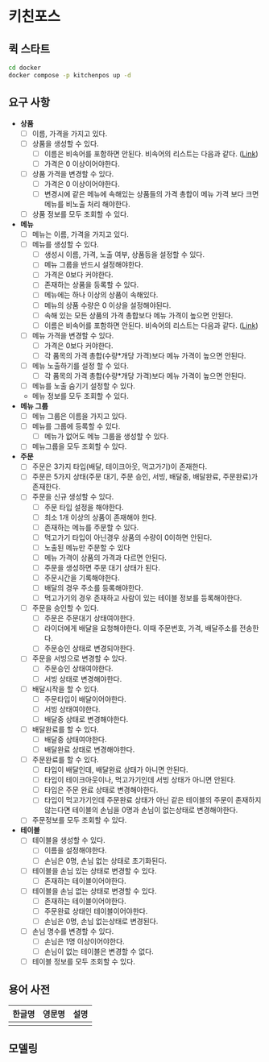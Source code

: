 # 키친포스

## 퀵 스타트

```sh
cd docker
docker compose -p kitchenpos up -d
```

## 요구 사항
- **상품**
  - [ ] 이름, 가격을 가지고 있다.
  - [ ] 상품을 생성할 수 있다.
    - [ ] 이름은 비속어를 포함하면 안된다. 비속어의 리스트는 다음과 같다. ([Link](https://www.purgomalum.com/profanitylist.html))  
    - [ ] 가격은 0 이상이어야한다.
  - [ ] 상품 가격을 변경할 수 있다. 
    - [ ] 가격은 0 이상이어야한다.
    - [ ] 변경시에 같은 메뉴에 속해있는 상품들의 가격 총합이 메뉴 가격 보다 크면 메뉴를 비노출 처리 해야한다.
  - [ ] 상품 정보를 모두 조회할 수 있다.
- **메뉴**
  - [ ] 메뉴는 이름, 가격을 가지고 있다.
  - [ ] 메뉴를 생성할 수 있다.
    - [ ] 생성시 이름, 가격, 노출 여부, 상품등을 설정할 수 있다.
    - [ ] 메뉴 그룹을 반드시 설정해야한다.
    - [ ] 가격은 0보다 커야한다.
    - [ ] 존재하는 상품을 등록할 수 있다.
    - [ ] 메뉴에는 하나 이상의 상품이 속해있다.
    - [ ] 메뉴의 상품 수량은 0 이상을 설정해야된다.
    - [ ] 속해 있는 모든 상품의 가격 총합보다 메뉴 가격이 높으면 안된다.
    - [ ] 이름은 비속어를 포함하면 안된다. 비속어의 리스트는 다음과 같다. ([Link](https://www.purgomalum.com/profanitylist.html))
  - [ ] 메뉴 가격을 변경할 수 있다.
      - [ ] 가격은 0보다 커야한다.
      - [ ] 각 품목의 가격 총합(수량*개당 가격)보다 메뉴 가격이 높으면 안된다.
  - [ ] 메뉴 노출하기를 설정 할 수 있다.
      - [ ] 각 품목의 가격 총합(수량*개당 가격)보다 메뉴 가격이 높으면 안된다.
  - [ ] 메뉴를 노출 숨기기 설정할 수 있다.
  - 메뉴 정보를 모두 조회할 수 있다.
- **메뉴 그룹**
  - [ ] 메뉴 그룹은 이름을 가지고 있다.
  - [ ] 메뉴를 그룹에 등록할 수 있다.
    - [ ] 메뉴가 없어도 메뉴 그룹을 생성할 수 있다.
  - [ ] 메뉴그룹을 모두 조회할 수 있다.
- **주문**
  - [ ] 주문은 3가지 타입(배달, 테이크아웃, 먹고가기)이 존재한다. 
  - [ ] 주문은 5가지 상태(주문 대기, 주문 승인, 서빙, 배달중, 배달완료, 주문완료)가 존재한다.
  - [ ] 주문을 신규 생성할 수 있다.
    - [ ] 주문 타입 설정을 해야한다.
    - [ ] 최소 1개 이상의 상품이 존재해야 한다.
    - [ ] 존재하는 메뉴를 주문할 수 있다.
    - [ ] 먹고가기 타입이 아닌경우 상품의 수량이 0이하면 안된다.
    - [ ] 노출된 메뉴만 주문할 수 있다
    - [ ] 메뉴 가격이 상품의 가격과 다르면 안된다.
    - [ ] 주문을 생성하면 주문 대기 상태가 된다.
    - [ ] 주문시간을 기록해야한다.
    - [ ] 배달의 경우 주소를 등록해야한다.
    - [ ] 먹고가기의 경우 존재하고 사람이 있는 테이블 정보를 등록해야한다.
  - [ ] 주문을 승인할 수 있다.
    - [ ] 주문은 주문대기 상태여야한다.
    - [ ] 라이더에게 배달을 요청해야한다. 이때 주문번호, 가격, 배달주소를 전송한다.
    - [ ] 주문승인 상태로 변경되야한다.
  - [ ] 주문을 서빙으로 변경할 수 있다.
    - [ ] 주문승인 상태여야한다.
    - [ ] 서빙 상태로 변경해야한다.
  - [ ] 배달시작을 할 수 있다.
    - [ ] 주문타입이 배달이어야한다.
    - [ ] 서빙 상태여야한다.
    - [ ] 배달중 상태로 변경해야한다.
  - [ ] 배달완료를 할 수 있다.
    - [ ] 배달중 상태여야한다.
    - [ ] 배달완료 상태로 변경해야한다.
  - [ ] 주문완료를 할 수 있다.
    - [ ] 타입이 배달인데, 배달완료 상태가 아니면 안된다.
    - [ ] 타입이 테이크아웃이나, 먹고가기인데 서빙 상태가 아니면 안된다.
    - [ ] 타입은 주문 완료 상태로 변경해야한다.
    - [ ] 타입이 먹고가기인데 주문완료 상태가 아닌 같은 테이블의 주문이 존재하지 않는다면 테이블의 손님을 0명과 손님이 없는상태로 변경해야한다.
  - [ ] 주문정보를 모두 조회할 수 있다.
- **테이블**
  - [ ] 테이블을 생성할 수 있다.
    - [ ] 이름을 설정해야한다.
    - [ ] 손님은 0명, 손님 없는 상태로 초기화된다.
  - [ ] 테이블을 손님 있는 상태로 변경할 수 있다.
    - [ ] 존재하는 테이블이어야한다.
  - [ ] 테이블을 손님 없는 상태로 변경할 수 있다.
    - [ ] 존재하는 테이블이어야한다.
    - [ ] 주문완료 상태인 테이블이어야한다.
    - [ ] 손님은 0명, 손님 없는상태로 변경된다.
  - [ ] 손님 명수를 변경할 수 있다.
    - [ ] 손님은 1명 이상이어야한다.
    - [ ] 손님이 없는 테이블은 변경할 수 없다.
  - [ ] 테이블 정보를 모두 조회할 수 있다.

## 용어 사전

| 한글명 | 영문명 | 설명 |
| --- | --- | --- |
|  |  |  |

## 모델링
